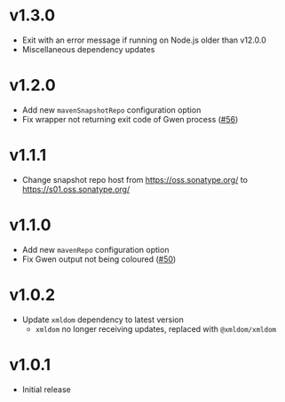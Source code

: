 v1.3.0
======

- Exit with an error message if running on Node.js older than v12.0.0
- Miscellaneous dependency updates

v1.2.0
======

- Add new `mavenSnapshotRepo` configuration option
- Fix wrapper not returning exit code of Gwen process ([#56](https://github.com/gwen-interpreter/gwen-web-npm/issues/56))

v1.1.1
======

- Change snapshot repo host from https://oss.sonatype.org/ to https://s01.oss.sonatype.org/

v1.1.0
======

- Add new `mavenRepo` configuration option
- Fix Gwen output not being coloured ([#50](https://github.com/gwen-interpreter/gwen-web-npm/issues/50))

v1.0.2
======

- Update `xmldom` dependency to latest version
  - `xmldom` no longer receiving updates, replaced with `@xmldom/xmldom`

v1.0.1
======

- Initial release

